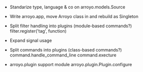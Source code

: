 - Standarize type, language & co on arroyo.models.Source

- Write arroyo.app, move Arroyo class in and rebuild as Singleton

- Split filter handling into plugins (module-based commands?)
  filter.register('tag', function)

- Expand signal usage

- Split commands into plugins (class-based commands?)
  command.handle_command_line
  command.execture

- arroyo.plugin support module
  arroyo.plugin.Plugin.configure
